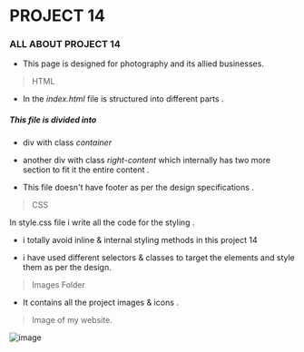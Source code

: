 # PROJECT 14

### ALL ABOUT PROJECT 14

  - This page is designed for photography and its allied businesses.

>HTML

- In the *index.html* file is  structured into different parts .

##### This file is divided into 

   - div with class *container*
   - another div with class *right-content* which internally has two more section to fit it the entire content .

- This file doesn't have footer as per the design specifications .


> CSS

In style.css file i write all the code for the styling . 

- i totally avoid inline & internal styling methods in this project 14

- i have used different selectors & classes to target the elements and style them as per the design.

> Images Folder

- It contains all the project images & icons .

> Image of my website.

![image](https://user-images.githubusercontent.com/109961309/183289246-dd87c1e0-9538-4519-bd50-97ff2dc09588.png)
